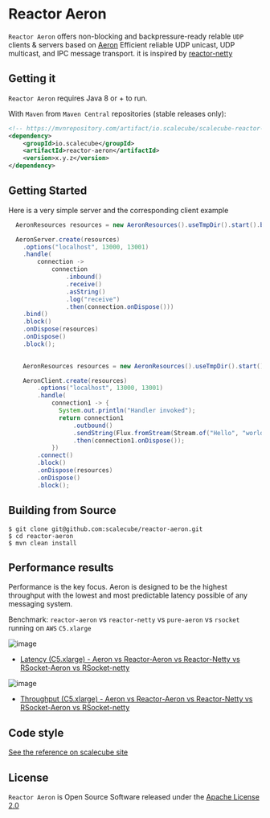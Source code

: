 # Reactor Aeron

`Reactor Aeron` offers non-blocking and backpressure-ready relable `UDP`
clients & servers based on [Aeron](https://github.com/real-logic/aeron) Efficient reliable UDP unicast, UDP multicast, and IPC message transport. it is inspired by [reactor-netty](https://github.com/reactor/reactor-netty)

## Getting it
`Reactor Aeron` requires Java 8 or + to run.

With `Maven` from `Maven Central` repositories (stable releases only):

```xml
<!-- https://mvnrepository.com/artifact/io.scalecube/scalecube-reactor-aeron -->
<dependency>
    <groupId>io.scalecube</groupId>
    <artifactId>reactor-aeron</artifactId>
    <version>x.y.z</version>
</dependency>

```

## Getting Started

Here is a very simple server and the corresponding client example

```java
  AeronResources resources = new AeronResources().useTmpDir().start().block();

  AeronServer.create(resources)
    .options("localhost", 13000, 13001)
    .handle(
        connection ->
            connection
                .inbound()
                .receive()
                .asString()
                .log("receive")
                .then(connection.onDispose()))
    .bind()
    .block()
    .onDispose(resources)
    .onDispose()
    .block();
    
```

```java
    AeronResources resources = new AeronResources().useTmpDir().start().block();

    AeronClient.create(resources)
        .options("localhost", 13000, 13001)
        .handle(
            connection1 -> {
              System.out.println("Handler invoked");
              return connection1
                  .outbound()
                  .sendString(Flux.fromStream(Stream.of("Hello", "world!")).log("send"))
                  .then(connection1.onDispose());
            })
        .connect()
        .block()
        .onDispose(resources)
        .onDispose()
        .block();
```

## Building from Source

```console
$ git clone git@github.com:scalecube/reactor-aeron.git
$ cd reactor-aeron
$ mvn clean install
```

## Performance results

Performance is the key focus. Aeron is designed to be the highest throughput with the lowest and most predictable latency possible of any messaging system.

Benchmark: `reactor-aeron` vs `reactor-netty` vs `pure-aeron` vs `rsocket` running on `AWS` `C5.xlarge`

![image](https://user-images.githubusercontent.com/1706296/57943345-743ffe80-78dc-11e9-8e42-6ffa9b2936b3.png)

- [Latency (C5.xlarge) - Aeron vs Reactor-Aeron vs Reactor-Netty vs RSocket-Aeron vs RSocket-netty](http://scalecube.io/plotly/app/chart.html?url=https://api.jsonbin.io/b/5ca0ec3faedb757077ff67d8)


![image](https://user-images.githubusercontent.com/1706296/57943396-989bdb00-78dc-11e9-8a2e-5ba3fdd4a785.png)

- [Throughput (C5.xlarge) - Aeron vs Reactor-Aeron vs Reactor-Netty vs RSocket-Aeron vs RSocket-netty](http://scalecube.io/plotly/app/chart.html?url=https://api.jsonbin.io/b/5ca0ec4024f5074645e7e85e)


## Code style

[See the reference on scalecube site](https://github.com/scalecube/scalecube-parent/blob/develop/DEVELOPMENT.md#setting-up-development-environment) 

## License

`Reactor Aeron` is Open Source Software released under the [Apache License 2.0](https://www.apache.org/licenses/LICENSE-2.0)
